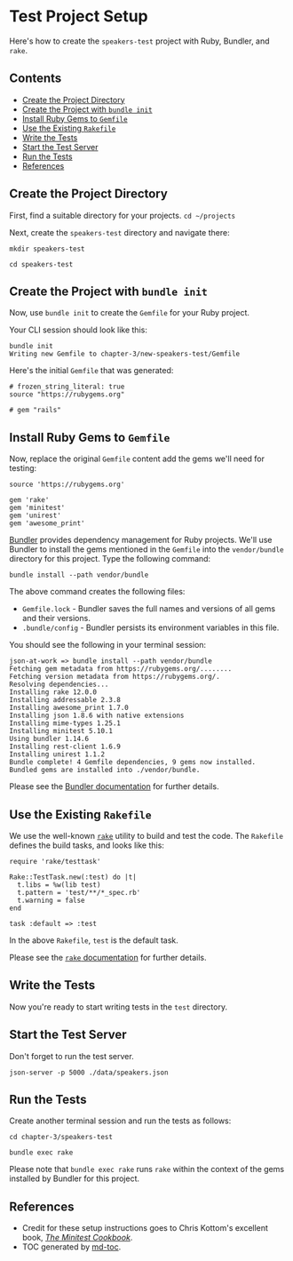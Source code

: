 Test Project Setup
==================
Here's how to create the `speakers-test` project with Ruby, Bundler, and `rake`.

## Contents
- [Create the Project Directory](#create-the-project-directory)
- [Create the Project with `bundle init`](#create-the-project-with-bundle-init)
- [Install Ruby Gems to `Gemfile`](#install-ruby-gems-to-gemfile)
- [Use the Existing `Rakefile`](#use-the-existing-rakefile)
- [Write the Tests](#write-the-tests)
- [Start the Test Server](#start-the-test-server)
- [Run the Tests](#run-the-tests)
- [References](#references)


## Create the Project Directory
First, find a suitable directory for your projects.
`cd ~/projects`

Next, create the `speakers-test` directory and navigate there:
```
mkdir speakers-test

cd speakers-test
```


## Create the Project with `bundle init`
Now, use `bundle init` to create the `Gemfile` for your Ruby project.

Your CLI session should look like this:

```
bundle init
Writing new Gemfile to chapter-3/new-speakers-test/Gemfile
```

Here's the initial `Gemfile` that was generated:

```
# frozen_string_literal: true
source "https://rubygems.org"

# gem "rails"
```


## Install Ruby Gems to `Gemfile`
Now, replace the original `Gemfile` content add the gems we'll need for testing:

```
source 'https://rubygems.org'

gem 'rake'
gem 'minitest'
gem 'unirest'
gem 'awesome_print'
```

[Bundler](http://bundler.io) provides dependency management for Ruby projects.
We'll use Bundler to install the gems mentioned in the `Gemfile` into the
`vendor/bundle` directory for this project. Type the following command:

```
bundle install --path vendor/bundle
```

The above command creates the following files:

* `Gemfile.lock` - Bundler saves the full names and versions of all gems and their versions.
* `.bundle/config` - Bundler persists its environment variables in this file.

You should see the following in your terminal session:

```
json-at-work => bundle install --path vendor/bundle
Fetching gem metadata from https://rubygems.org/........
Fetching version metadata from https://rubygems.org/.
Resolving dependencies...
Installing rake 12.0.0
Installing addressable 2.3.8
Installing awesome_print 1.7.0
Installing json 1.8.6 with native extensions
Installing mime-types 1.25.1
Installing minitest 5.10.1
Using bundler 1.14.6
Installing rest-client 1.6.9
Installing unirest 1.1.2
Bundle complete! 4 Gemfile dependencies, 9 gems now installed.
Bundled gems are installed into ./vendor/bundle.
```

Please see the [Bundler documentation](http://bundler.io) for further details.


## Use the Existing `Rakefile`
We use the well-known [`rake`](http://rake.rubyforge.org) utility to build
and test the code. The `Rakefile` defines the build tasks, and looks like this:

```
require 'rake/testtask'

Rake::TestTask.new(:test) do |t|
  t.libs = %w(lib test)
  t.pattern = 'test/**/*_spec.rb'
  t.warning = false
end

task :default => :test
```

In the above `Rakefile`, `test` is the default task.

Please see the [`rake` documentation](http://rake.rubyforge.org) for further details.


## Write the Tests
Now you're ready to start writing tests in the `test` directory.


## Start the Test Server
Don't forget to run the test server.
```
json-server -p 5000 ./data/speakers.json
```


## Run the Tests
Create another terminal session and run the tests as follows:
```
cd chapter-3/speakers-test

bundle exec rake
```

Please note that `bundle exec rake` runs `rake` within the context of the 
gems installed by Bundler for this project.


## References
* Credit for these setup instructions goes to Chris Kottom's excellent
book, [_The Minitest Cookbook_](https://chriskottom.com/minitestcookbook).
* TOC generated by [md-toc](https://www.npmjs.com/package/md-toc).
